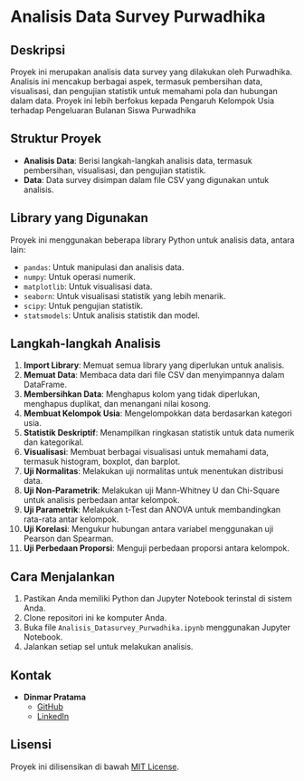 # Analisis Data Survey Purwadhika

## Deskripsi
Proyek ini merupakan analisis data survey yang dilakukan oleh Purwadhika. Analisis ini mencakup berbagai aspek, termasuk pembersihan data, visualisasi, dan pengujian statistik untuk memahami pola dan hubungan dalam data. Proyek ini lebih berfokus kepada Pengaruh Kelompok Usia terhadap Pengeluaran Bulanan Siswa Purwadhika

## Struktur Proyek
- **Analisis Data**: Berisi langkah-langkah analisis data, termasuk pembersihan, visualisasi, dan pengujian statistik.
- **Data**: Data survey disimpan dalam file CSV yang digunakan untuk analisis.

## Library yang Digunakan
Proyek ini menggunakan beberapa library Python untuk analisis data, antara lain:
- `pandas`: Untuk manipulasi dan analisis data.
- `numpy`: Untuk operasi numerik.
- `matplotlib`: Untuk visualisasi data.
- `seaborn`: Untuk visualisasi statistik yang lebih menarik.
- `scipy`: Untuk pengujian statistik.
- `statsmodels`: Untuk analisis statistik dan model.

## Langkah-langkah Analisis
1. **Import Library**: Memuat semua library yang diperlukan untuk analisis.
2. **Memuat Data**: Membaca data dari file CSV dan menyimpannya dalam DataFrame.
3. **Membersihkan Data**: Menghapus kolom yang tidak diperlukan, menghapus duplikat, dan menangani nilai kosong.
4. **Membuat Kelompok Usia**: Mengelompokkan data berdasarkan kategori usia.
5. **Statistik Deskriptif**: Menampilkan ringkasan statistik untuk data numerik dan kategorikal.
6. **Visualisasi**: Membuat berbagai visualisasi untuk memahami data, termasuk histogram, boxplot, dan barplot.
7. **Uji Normalitas**: Melakukan uji normalitas untuk menentukan distribusi data.
8. **Uji Non-Parametrik**: Melakukan uji Mann-Whitney U dan Chi-Square untuk analisis perbedaan antar kelompok.
9. **Uji Parametrik**: Melakukan t-Test dan ANOVA untuk membandingkan rata-rata antar kelompok.
10. **Uji Korelasi**: Mengukur hubungan antara variabel menggunakan uji Pearson dan Spearman.
11. **Uji Perbedaan Proporsi**: Menguji perbedaan proporsi antara kelompok.

## Cara Menjalankan
1. Pastikan Anda memiliki Python dan Jupyter Notebook terinstal di sistem Anda.
2. Clone repositori ini ke komputer Anda.
3. Buka file `Analisis_Datasurvey_Purwadhika.ipynb` menggunakan Jupyter Notebook.
4. Jalankan setiap sel untuk melakukan analisis.

## Kontak
- **Dinmar Pratama**
  - [GitHub](https://github.com/dinmar9212)
  - [LinkedIn](https://www.linkedin.com/in/dinmar-pratama-2516b8224/)

## Lisensi
Proyek ini dilisensikan di bawah [MIT License](LICENSE).
